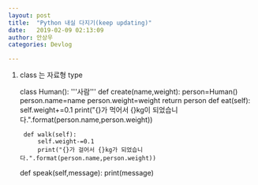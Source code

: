 ```yaml
---
layout: post
title:  "Python 내실 다지기(keep updating)"
date:   2019-02-09 02:13:09
author: 안상우
categories: Devlog

---
```


1. class 는 자료형 type


    class Human():
        '''사람'''
        def create(name,weight):
            person=Human()
            person.name=name
            person.weight=weight
            return person
        def eat(self):
        self.weight+=0.1
            print("{}가 먹어서 {}kg이 되었습니다.".format(person.name,person.weight))

        def walk(self):
            self.weight-=0.1
            print("{}가 걸어서 {}kg가 되었습니다.".format(person.name,person.weight))
    
    def speak(self,message):
        print(message)
        

